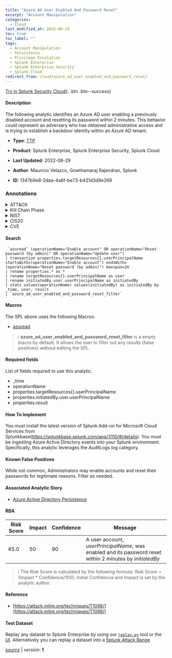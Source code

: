 ```yaml
---
title: "Azure AD User Enabled And Password Reset"
excerpt: "Account Manipulation"
categories:
  - Cloud
last_modified_at: 2022-08-29
toc: true
toc_label: ""
tags:
  - Account Manipulation
  - Persistence
  - Privilege Escalation
  - Splunk Enterprise
  - Splunk Enterprise Security
  - Splunk Cloud
redirect_from: cloud/azure_ad_user_enabled_and_password_reset/
---
```




[Try in Splunk Security Cloud](https://www.splunk.com/en_us/cyber-security.html){: .btn .btn--success}

#### Description

The following analytic identifies an Azure AD user enabling a previously disabled account and resetting its password within 2 minutes. This behavior could represent an adversary who has obtained administrative access and is trying to establish a backdoor identity within an Azure AD tenant.

- **Type**: [TTP](https://github.com/splunk/security_content/wiki/Detection-Analytic-Types)
- **Product**: Splunk Enterprise, Splunk Enterprise Security, Splunk Cloud

- **Last Updated**: 2022-08-29
- **Author**: Mauricio Velazco, Gowthamaraj Rajendran, Splunk
- **ID**: 1347b9e8-2daa-4a6f-be73-b421d3d9e268

### Annotations
<details>
  <summary>ATT&CK</summary>

<div markdown="1">

#### [ATT&CK](https://attack.mitre.org/)

| ID          | Technique   | Tactic         |
| ----------- | ----------- |--------------- |
| [T1098](https://attack.mitre.org/techniques/T1098/) | Account Manipulation | Persistence, Privilege Escalation |

</div>
</details>


<details>
  <summary>Kill Chain Phase</summary>

<div markdown="1">

* Installation
* Exploitation


</div>
</details>


<details>
  <summary>NIST</summary>

<div markdown="1">

* DE.CM



</div>
</details>

<details>
  <summary>CIS20</summary>

<div markdown="1">

* CIS 10



</div>
</details>

<details>
  <summary>CVE</summary>

<div markdown="1">


</div>
</details>


#### Search

```
 `azuread` (operationName="Enable account" OR operationName="Reset password (by admin)" OR operationName="Update user") 
| transaction properties.targetResources{}.userPrincipalName startsWith=(operationName="Enable account") endsWith=(operationName="Reset password (by admin)") maxspan=2m 
| rename properties.* as * 
| rename targetResources{}.userPrincipalName as user 
| rename initiatedBy.user.userPrincipalName as initiatedBy 
| stats values(operationName) values(initiatedBy) as initiatedBy by _time, user, result 
| `azure_ad_user_enabled_and_password_reset_filter`
```

#### Macros
The SPL above uses the following Macros:
* [azuread](https://github.com/splunk/security_content/blob/develop/macros/azuread.yml)

> :information_source:
> **azure_ad_user_enabled_and_password_reset_filter** is a empty macro by default. It allows the user to filter out any results (false positives) without editing the SPL.



#### Required fields
List of fields required to use this analytic.
* _time
* operationName
* properties.targetResources{}.userPrincipalName
* properties.initiatedBy.user.userPrincipalName
* properties.result



#### How To Implement
You must install the latest version of Splunk Add-on for Microsoft Cloud Services from Splunkbase(https://splunkbase.splunk.com/app/3110/#/details). You must be ingesting Azure Active Directory events into your Splunk environment. Specifically, this analytic leverages the AuditLogs log category.
#### Known False Positives
While not common, Administrators may enable accounts and reset their passwords for legitimate reasons. Filter as needed.

#### Associated Analytic Story
* [Azure Active Directory Persistence](/stories/azure_active_directory_persistence)




#### RBA

| Risk Score  | Impact      | Confidence   | Message      |
| ----------- | ----------- |--------------|--------------|
| 45.0 | 50 | 90 | A user account, $userPrincipalName$, was enabled and its password reset within 2 minutes by $initiatedBy$ |


> :information_source:
> The Risk Score is calculated by the following formula: Risk Score = (Impact * Confidence/100). Initial Confidence and Impact is set by the analytic author.


#### Reference

* [https://attack.mitre.org/techniques/T1098/](https://attack.mitre.org/techniques/T1098/)



#### Test Dataset
Replay any dataset to Splunk Enterprise by using our [`replay.py`](https://github.com/splunk/attack_data#using-replaypy) tool or the [UI](https://github.com/splunk/attack_data#using-ui).
Alternatively you can replay a dataset into a [Splunk Attack Range](https://github.com/splunk/attack_range#replay-dumps-into-attack-range-splunk-server)




[*source*](https://github.com/splunk/security_content/tree/develop/detections/cloud/azure_ad_user_enabled_and_password_reset.yml) \| *version*: **1**